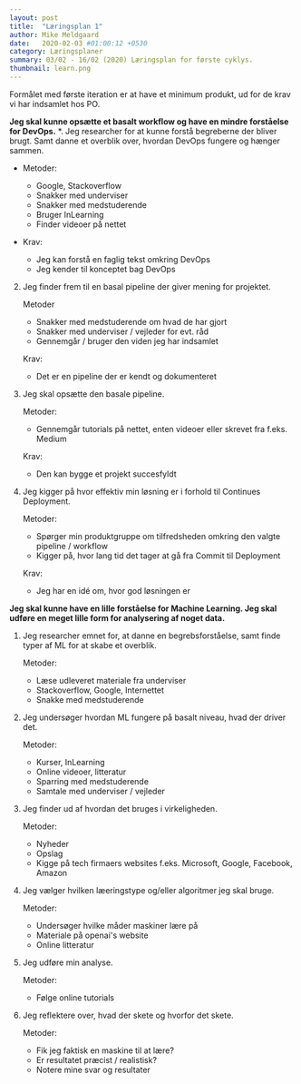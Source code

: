 ```yaml
---
layout: post
title:  "Læringsplan 1"
author: Mike Meldgaard
date:   2020-02-03 #01:00:12 +0530
category: Læringsplaner
summary: 03/02 - 16/02 (2020) Læringsplan for første cyklys.
thumbnail: learn.png
---
```

Formålet med første iteration er at have et minimum produkt, ud for de krav vi har indsamlet hos PO.

**Jeg skal kunne opsætte et basalt workflow og have en mindre forståelse for DevOps.**
*. Jeg researcher for at kunne forstå begreberne der bliver brugt. Samt danne et overblik over, hvordan DevOps fungere og hænger sammen.

  * Metoder:
    * Google, Stackoverflow
    * Snakker med underviser
    * Snakker med medstuderende
    * Bruger InLearning
    * Finder videoer på nettet

  * Krav:
    * Jeg kan forstå en faglig tekst omkring DevOps
    * Jeg kender til konceptet bag DevOps

2. Jeg finder frem til en basal pipeline der giver mening for projektet.

    Metoder
    - Snakker med medstuderende om hvad de har gjort
    - Snakker med underviser / vejleder for evt. råd
    - Gennemgår / bruger den viden jeg har indsamlet

    Krav:
    - Det er en pipeline der er kendt og dokumenteret

3. Jeg skal opsætte den basale pipeline.

    Metoder:
    - Gennemgår tutorials på nettet, enten videoer eller skrevet fra f.eks. Medium

    Krav:
    - Den kan bygge et projekt succesfyldt

4. Jeg kigger på hvor effektiv min løsning er i forhold til Continues Deployment.<br>

    Metoder:
    - Spørger min produktgruppe om tilfredsheden omkring den valgte pipeline / workflow
    - Kigger på, hvor lang tid det tager at gå fra Commit til Deployment

    Krav:
    - Jeg har en idé om, hvor god løsningen er

**Jeg skal kunne have en lille forståelse for Machine Learning. Jeg skal udføre en meget lille form for analysering af noget data.**
1. Jeg researcher emnet for, at danne en begrebsforståelse, samt finde typer af ML for at skabe et overblik.<br>

    Metoder:
    - Læse udleveret materiale fra underviser<br>
    - Stackoverflow, Google, Internettet<br>
    - Snakke med medstuderende<br>

3. Jeg undersøger hvordan ML fungere på basalt niveau, hvad der driver det.<br>

    Metoder:
    - Kurser, InLearning<br>
    - Online videoer, litteratur<br>
    - Sparring med medstuderende<br>
    - Samtale med underviser / vejleder<br>

4. Jeg finder ud af hvordan det bruges i virkeligheden.<br>

    Metoder:
    - Nyheder<br>
    - Opslag<br>
    - Kigge på tech firmaers websites f.eks. Microsoft, Google, Facebook, Amazon<br>

5. Jeg vælger hvilken læeringstype og/eller algoritmer jeg skal bruge.<br>

    Metoder:
    - Undersøger hvilke måder maskiner lære på<br>
    - Materiale på openai's website<br>
    - Online litteratur<br>

6. Jeg udføre min analyse.<br>

    Metoder:
    - Følge online tutorials<br>

7. Jeg reflektere over, hvad der skete og hvorfor det skete.<br>

    Metoder:
    - Fik jeg faktisk en maskine til at lære?<br>
    - Er resultatet præcist / realistisk?<br>
    - Notere mine svar og resultater
